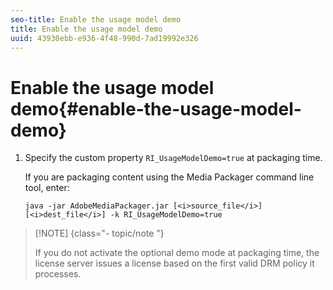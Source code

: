 ```yaml
---
seo-title: Enable the usage model demo
title: Enable the usage model demo
uuid: 43930ebb-e936-4f48-990d-7ad19992e326
---
```


# Enable the usage model demo{#enable-the-usage-model-demo}

1. Specify the custom property `RI_UsageModelDemo=true` at packaging time.

   If you are packaging content using the Media Packager command line tool, enter: 

   ```
   java -jar AdobeMediaPackager.jar [<i>source_file</i>] [<i>dest_file</i>] -k RI_UsageModelDemo=true
   ```

>[!NOTE] {class="- topic/note "}
>
>If you do not activate the optional demo mode at packaging time, the license server issues a license based on the first valid DRM policy it processes.

